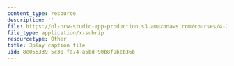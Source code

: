 ```yaml
---
content_type: resource
description: ''
file: https://ol-ocw-studio-app-production.s3.amazonaws.com/courses/4-241j-theory-of-city-form-spring-2013/8e0553395c30fa74a5bd90b8f9bcb36b_Lac4liQeHEQ.srt
file_type: application/x-subrip
resourcetype: Other
title: 3play caption file
uid: 8e055339-5c30-fa74-a5bd-90b8f9bcb36b
---
```

